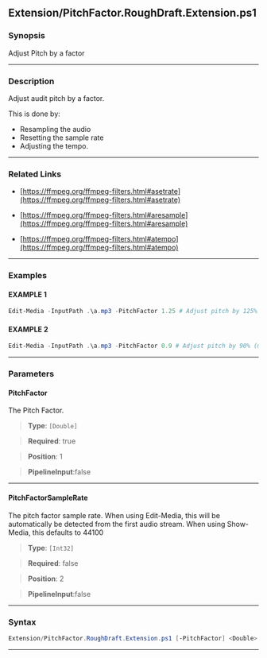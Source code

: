 
Extension/PitchFactor.RoughDraft.Extension.ps1
----------------------------------------------
### Synopsis
Adjust Pitch by a factor

---
### Description

Adjust audit pitch by a factor.

This is done by:
* Resampling the audio
* Resetting the sample rate
* Adjusting the tempo.

---
### Related Links
* [https://ffmpeg.org/ffmpeg-filters.html#asetrate](https://ffmpeg.org/ffmpeg-filters.html#asetrate)



* [https://ffmpeg.org/ffmpeg-filters.html#aresample](https://ffmpeg.org/ffmpeg-filters.html#aresample)



* [https://ffmpeg.org/ffmpeg-filters.html#atempo](https://ffmpeg.org/ffmpeg-filters.html#atempo)



---
### Examples
#### EXAMPLE 1
```PowerShell
Edit-Media -InputPath .\a.mp3 -PitchFactor 1.25 # Adjust pitch by 125% (making audio more high pitched)
```

#### EXAMPLE 2
```PowerShell
Edit-Media -InputPath .\a.mp3 -PitchFactor 0.9 # Adjust pitch by 90% (making audio lower pitched)
```

---
### Parameters
#### **PitchFactor**

The Pitch Factor.



> **Type**: ```[Double]```

> **Required**: true

> **Position**: 1

> **PipelineInput**:false



---
#### **PitchFactorSampleRate**

The pitch factor sample rate.
When using Edit-Media, this will be automatically be detected from the first audio stream.
When using Show-Media, this defaults to 44100



> **Type**: ```[Int32]```

> **Required**: false

> **Position**: 2

> **PipelineInput**:false



---
### Syntax
```PowerShell
Extension/PitchFactor.RoughDraft.Extension.ps1 [-PitchFactor] <Double> [[-PitchFactorSampleRate] <Int32>] [<CommonParameters>]
```
---



